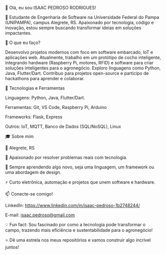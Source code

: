 👋 Olá, eu sou ISAAC PEDROSO RODRIGUES!

🌟 Estudante de Engenharia de Software na Universidade Federal do Pampa (UNIPAMPA), campus Alegrete, RS. Apaixonado por tecnologia, código e inovação, estou sempre buscando transformar ideias em soluções impactantes.

🚀 O que eu faço?

Desenvolvo projetos modernos com foco em software embarcado, IoT e aplicações web.
Atualmente, trabalho em um protótipo de cocho inteligente, integrando hardware (Raspberry Pi, motores, RFID) e software para criar soluções inteligentes para o agronegócio.
Exploro linguagens como Python, Java, Flutter/Dart.
Contribuo para projetos open-source e participo de hackathons para aprender e colaborar.

🔧 Tecnologias e Ferramentas

Linguagens: Python, Java, Flutter/Dart.

Ferramentas: Git, VS Code, Raspberry Pi, Arduino

Frameworks: Flask, Express

Outros: IoT, MQTT, Banco de Dados (SQL/NoSQL), Linux

🎓 Sobre mim

📍 Alegrete, RS

🎯 Apaixonado por resolver problemas reais com tecnologia.

🌱 Sempre aprendendo algo novo, seja uma linguagem, um framework ou uma abordagem de design.

⚡ Curto eletrônica, automação e projetos que unem software e hardware.

📫 Conecte-se comigo!

LinkedIn: https://www.linkedin.com/in/isaac-pedroso-1b2748244/

E-mail: isaac.pedroso@gmail.com

💡 Fun fact: Sou fascinado por como a tecnologia pode transformar o campo, trazendo mais eficiência e sustentabilidade para o agronegócio!

⭐ Dê uma estrela nos meus repositórios e vamos construir algo incrível juntos!
